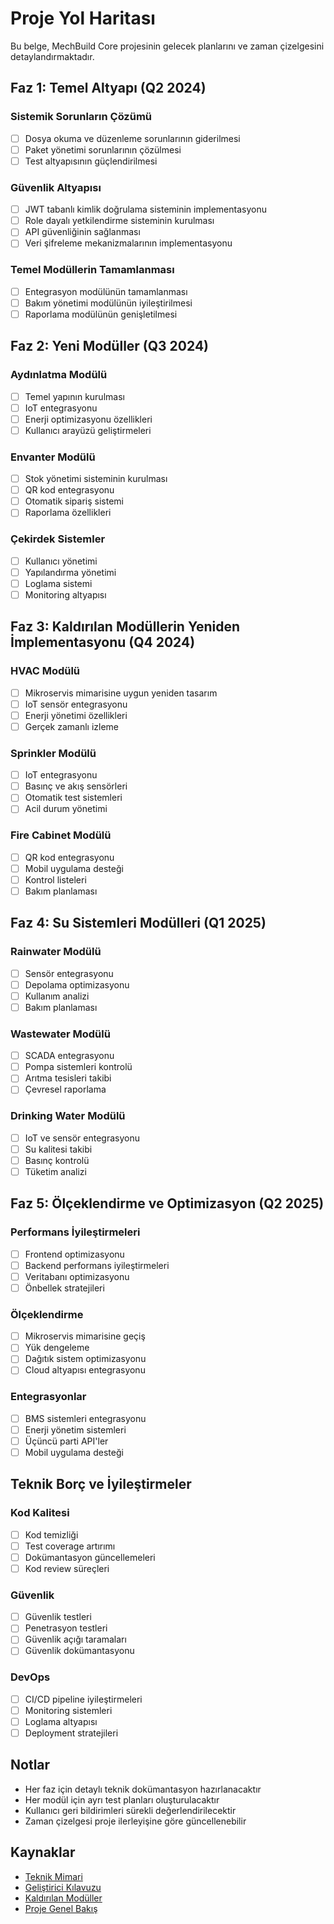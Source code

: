 # Proje Yol Haritası

Bu belge, MechBuild Core projesinin gelecek planlarını ve zaman çizelgesini detaylandırmaktadır.

## Faz 1: Temel Altyapı (Q2 2024)

### Sistemik Sorunların Çözümü
- [ ] Dosya okuma ve düzenleme sorunlarının giderilmesi
- [ ] Paket yönetimi sorunlarının çözülmesi
- [ ] Test altyapısının güçlendirilmesi

### Güvenlik Altyapısı
- [ ] JWT tabanlı kimlik doğrulama sisteminin implementasyonu
- [ ] Role dayalı yetkilendirme sisteminin kurulması
- [ ] API güvenliğinin sağlanması
- [ ] Veri şifreleme mekanizmalarının implementasyonu

### Temel Modüllerin Tamamlanması
- [ ] Entegrasyon modülünün tamamlanması
- [ ] Bakım yönetimi modülünün iyileştirilmesi
- [ ] Raporlama modülünün genişletilmesi

## Faz 2: Yeni Modüller (Q3 2024)

### Aydınlatma Modülü
- [ ] Temel yapının kurulması
- [ ] IoT entegrasyonu
- [ ] Enerji optimizasyonu özellikleri
- [ ] Kullanıcı arayüzü geliştirmeleri

### Envanter Modülü
- [ ] Stok yönetimi sisteminin kurulması
- [ ] QR kod entegrasyonu
- [ ] Otomatik sipariş sistemi
- [ ] Raporlama özellikleri

### Çekirdek Sistemler
- [ ] Kullanıcı yönetimi
- [ ] Yapılandırma yönetimi
- [ ] Loglama sistemi
- [ ] Monitoring altyapısı

## Faz 3: Kaldırılan Modüllerin Yeniden İmplementasyonu (Q4 2024)

### HVAC Modülü
- [ ] Mikroservis mimarisine uygun yeniden tasarım
- [ ] IoT sensör entegrasyonu
- [ ] Enerji yönetimi özellikleri
- [ ] Gerçek zamanlı izleme

### Sprinkler Modülü
- [ ] IoT entegrasyonu
- [ ] Basınç ve akış sensörleri
- [ ] Otomatik test sistemleri
- [ ] Acil durum yönetimi

### Fire Cabinet Modülü
- [ ] QR kod entegrasyonu
- [ ] Mobil uygulama desteği
- [ ] Kontrol listeleri
- [ ] Bakım planlaması

## Faz 4: Su Sistemleri Modülleri (Q1 2025)

### Rainwater Modülü
- [ ] Sensör entegrasyonu
- [ ] Depolama optimizasyonu
- [ ] Kullanım analizi
- [ ] Bakım planlaması

### Wastewater Modülü
- [ ] SCADA entegrasyonu
- [ ] Pompa sistemleri kontrolü
- [ ] Arıtma tesisleri takibi
- [ ] Çevresel raporlama

### Drinking Water Modülü
- [ ] IoT ve sensör entegrasyonu
- [ ] Su kalitesi takibi
- [ ] Basınç kontrolü
- [ ] Tüketim analizi

## Faz 5: Ölçeklendirme ve Optimizasyon (Q2 2025)

### Performans İyileştirmeleri
- [ ] Frontend optimizasyonu
- [ ] Backend performans iyileştirmeleri
- [ ] Veritabanı optimizasyonu
- [ ] Önbellek stratejileri

### Ölçeklendirme
- [ ] Mikroservis mimarisine geçiş
- [ ] Yük dengeleme
- [ ] Dağıtık sistem optimizasyonu
- [ ] Cloud altyapısı entegrasyonu

### Entegrasyonlar
- [ ] BMS sistemleri entegrasyonu
- [ ] Enerji yönetim sistemleri
- [ ] Üçüncü parti API'ler
- [ ] Mobil uygulama desteği

## Teknik Borç ve İyileştirmeler

### Kod Kalitesi
- [ ] Kod temizliği
- [ ] Test coverage artırımı
- [ ] Dokümantasyon güncellemeleri
- [ ] Kod review süreçleri

### Güvenlik
- [ ] Güvenlik testleri
- [ ] Penetrasyon testleri
- [ ] Güvenlik açığı taramaları
- [ ] Güvenlik dokümantasyonu

### DevOps
- [ ] CI/CD pipeline iyileştirmeleri
- [ ] Monitoring sistemleri
- [ ] Loglama altyapısı
- [ ] Deployment stratejileri

## Notlar

- Her faz için detaylı teknik dokümantasyon hazırlanacaktır
- Her modül için ayrı test planları oluşturulacaktır
- Kullanıcı geri bildirimleri sürekli değerlendirilecektir
- Zaman çizelgesi proje ilerleyişine göre güncellenebilir

## Kaynaklar

- [Teknik Mimari](ARCHITECTURE.md)
- [Geliştirici Kılavuzu](DEVELOPMENT.md)
- [Kaldırılan Modüller](REMOVED_MODULES.md)
- [Proje Genel Bakış](README.md) 